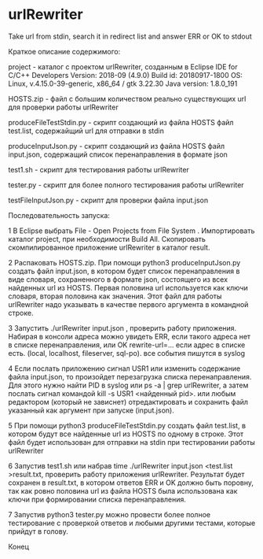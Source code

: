 # urlRewriter
Take url from stdin, search it in redirect list and answer ERR or OK to stdout

Краткое описание содержимого:

project  - каталог с проектом urlRewriter, созданным в
		Eclipse IDE for C/C++ Developers Version: 2018-09 (4.9.0) Build id: 20180917-1800
		OS: Linux, v.4.15.0-39-generic, x86_64 / gtk 3.22.30 Java version: 1.8.0_191

HOSTS.zip - файл с большим количеством реально существующих url для проверки работы urlRewriter

produceFileTestStdin.py - скрипт создающий из файла HOSTS файл test.list, содержайщий url для отправки в stdin

produceInputJson.py  - скрипт создающий из файла HOSTS файл input.json, содержащий список перенаправления в формате json

test1.sh - скрипт для тестирования работы urlRewriter

tester.py - скрипт для более полного тестирования работы urlRewriter

testFileInputJson.py - скрипт для проверки файла input.json


Последовательность запуска:

1 В Eclipse выбрать File - Open Projects from File System . Импортировать каталог project, при необходимости Build All. Скопировать скомпилированное приложение urlRewriter в каталог result.

2 Распаковать HOSTS.zip. При помощи python3 produceInputJson.py создать файл input.json, в котором будет список перенаправления в виде словаря, сохраненного в формате json, состоящего из всех найденных url из HOSTS. Первая половина url используется как ключи словаря, вторая половина как значения. Этот файл для работы urlRewriter надо указывать в качестве первого аргумента в командной строке.

3 Запустить ./urlRewriter input.json , проверить работу приложения. Набирая в консоли адреса можно увидеть ERR, если такого адреса нет в списке перенаправления, или OK rewrite-url=... если адрес в списке есть. (local, localhost, fileserver, sql-po). все события пишутся в syslog

4 Если послать приложению сигнал USR1 или изменить содержание файла input.json, то произойдет перезагрузка списка перенаправления. Для этого нужно найти PID в syslog или ps -a | grep urlRewriter, а затем послать сигнал командой kill -s USR1 <найденный pid>. или любым редактором (который не зависнет) отредактировать и сохранить файл указанный как аргумент при запуске (input.json).

5 При помощи python3 produceFileTestStdin.py создать файл test.list, в котором будут все найденные url из HOSTS по одному в строке. Этот файл будет использован для отправки на stdin при тестировании работы urlRewriter

6 Запустив test1.sh или набрав time ./urlRewriter input.json <test.list >result.txt, проверить работу приложения urlRewriter. Результат будет сохранен в result.txt, в котором ответов ERR и OK должно быть поровну, так как ровно половина url из файла HOSTS была использована как ключи при формировании списка перенаправления.

7 Запустив python3 tester.py можно провести более полное тестирование с проверкой ответов и любыми другими тестами, которые прийдут в голову.

Конец

